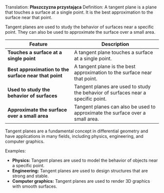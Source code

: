 Translation: **Płaszczyzna przystająca**
Definition:
A tangent plane is a plane that touches a surface at a single point. It is the best approximation to the surface near that point.

Tangent planes are used to study the behavior of surfaces near a specific point. They can also be used to approximate the surface over a small area.

|Feature|Description|
|---|---|
|**Touches a surface at a single point**|A tangent plane touches a surface at a single point.|
|**Best approximation to the surface near that point**|A tangent plane is the best approximation to the surface near that point.|
|**Used to study the behavior of surfaces**|Tangent planes are used to study the behavior of surfaces near a specific point.|
|**Approximate the surface over a small area**|Tangent planes can also be used to approximate the surface over a small area.|

Tangent planes are a fundamental concept in differential geometry and have applications in many fields, including physics, engineering, and computer graphics.

Examples:
- **Physics:** Tangent planes are used to model the behavior of objects near a specific point.
- **Engineering:** Tangent planes are used to design structures that are strong and stable.
- **Computer graphics:** Tangent planes are used to render 3D graphics with smooth surfaces.